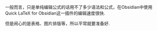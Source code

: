 一般而言，只是单纯编辑公式的话用不了多少语法和公式，在Obsidian中使用Quick LaTeX for Obsidian这一插件的编辑速度很快.

但是闹心的是表格、图片排版等，所以平常就要准备好.